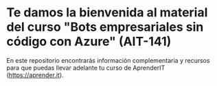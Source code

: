 # Te damos la bienvenida al material del curso "Bots empresariales sin código con Azure" (AIT-141)

En este repositorio encontrarás información complementaria y recursos para que puedas llevar adelante tu curso de AprenderIT (https://aprender.it).
